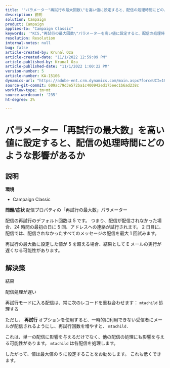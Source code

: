 ```yaml
---
title: '"パラメーター"再試行の最大回数\"を高い値に設定すると、配信の処理時間にどのように影響するか"'
description: 説明
solution: Campaign
product: Campaign
applies-to: "Campaign Classic"
keywords: '"KCS,"再試行の最大回数\"パラメーターを高い値に設定すると、配信の処理時間にどのような影響があるか"'
resolution: Resolution
internal-notes: null
bug: false
article-created-by: Krunal Oza
article-created-date: "11/1/2022 12:59:09 PM"
article-published-by: Krunal Oza
article-published-date: "11/1/2022 1:00:22 PM"
version-number: 5
article-number: KA-15106
dynamics-url: "https://adobe-ent.crm.dynamics.com/main.aspx?forceUCI=1&pagetype=entityrecord&etn=knowledgearticle&id=493901f5-e459-ed11-9561-6045bd0067ea"
source-git-commit: 609ac79d3e572ba1c400942ed175eec1b6ad238c
workflow-type: tm+mt
source-wordcount: '235'
ht-degree: 2%

---
```


# パラメーター「再試行の最大数」を高い値に設定すると、配信の処理時間にどのような影響があるか

## 説明

<b>環境</b>
- Campaign Classic



<b>問題/症状</b>
配信プロパティの「再試行の最大数」パラメーター

配信の再試行のデフォルト回数は 5 です。 つまり、配信が配信されなかった場合、24 時間の最初の日に 5 回、アドレスへの連絡が試行されます。 2 日目に、配信では、配信されなかったすべてのメッセージの配信を最大 1 回試みます。

再試行の最大数に設定した値が 5 を超える場合、結果として E メールの実行が遅くなる可能性があります。


## 解決策


結果

配信処理が遅い

再試行モードに入る配信は、常に次のレコードを重ね合わせます： `mtachild` 処理する

ただし、 <b>再試行 </b>オプションを使用すると、一時的に利用できない受信者にメールが配信されるようにし、再試行回数を増やすと、 `mtachild.`

これは、単一の配信に影響を与えるだけでなく、他の配信の処理にも影響を与える可能性があります。 `mtachild` は各配信を処理します。



したがって、値は最大値の 5 に設定することをお勧めします。 これも低くできます。
